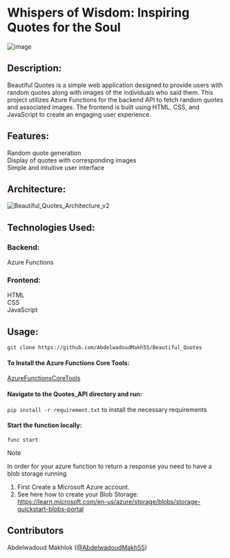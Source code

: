 # Whispers of Wisdom: Inspiring Quotes for the Soul
![image](https://github.com/AbdelwadoudMakh55/Beautiful_Quotes/assets/133237331/187a1d21-ba5e-4092-b77e-9c4455f67693)
## Description:
Beautiful Quotes is a simple web application designed to provide users with random quotes along with images of the individuals who said them. This project utilizes Azure Functions for the backend API to fetch random quotes and associated images. The frontend is built using HTML, CSS, and JavaScript to create an engaging user experience.

## Features:
Random quote generation  
Display of quotes with corresponding images  
Simple and intuitive user interface  

## Architecture:
![Beautiful_Quotes_Architecture_v2](https://github.com/AbdelwadoudMakh55/Beautiful_Quotes/assets/133237331/adb6dec0-8fe6-4904-bccb-62714161a484)


## Technologies Used:
### Backend:

Azure Functions
### Frontend:

HTML  
CSS  
JavaScript 

## Usage:

`git clone https://github.com/AbdelwadoudMakh55/Beautiful_Quotes` 
#### To Install the Azure Functions Core Tools:
[AzureFunctionsCoreTools](https://learn.microsoft.com/en-us/azure/azure-functions/functions-run-local?tabs=windows%2Cisolated-process%2Cnode-v4%2Cpython-v2%2Chttp-trigger%2Ccontainer-apps&pivots=programming-language-python#install-the-azure-functions-core-tools)
#### Navigate to the Quotes_API directory and run:
`pip install -r requirement.txt` to install the necessary requirements
#### Start the function locally:
`func start`
> [!NOTE]
> In order for your azure function to return a response you need to have a blob storage running

1. First Create a Microsoft Azure account.  
2. See here how to create your Blob Storage: https://learn.microsoft.com/en-us/azure/storage/blobs/storage-quickstart-blobs-portal  
## Contributors
Abdelwadoud Makhlok ([@AbdelwadoudMakh55](https://github.com/AbdelwadoudMakh55))
